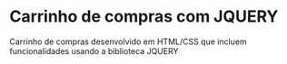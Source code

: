 # Carrinho de compras com JQUERY

Carrinho de compras desenvolvido em HTML/CSS que incluem funcionalidades usando a biblioteca JQUERY
